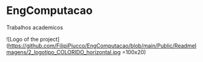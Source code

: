 # EngComputacao
Trabalhos academicos

![Logo of the project](https://github.com/FilipiPiucco/EngComputacao/blob/main/Public/ReadmeImagens/2_logotipo_COLORIDO_horizontal.jpg =100x20)
